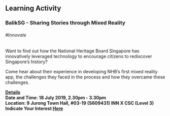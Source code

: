<!-- ---
title: 'Learning Festival 1-19 July 2019'
permalink: /events/learning-journeys/event-details/la_baliksg/
breadcrumb: 'Learning Activity'

--- -->


## Learning Activity
### BalikSG - Sharing Stories through Mixed Reality

###### _#Innovate_

Want to find out how the National Heritage Board Singapore has innovatively leveraged technology to encourage citizens to rediscover Singapore’s history?

Come hear about their experience in developing NHB’s first mixed reality app, the challenges they faced in the process and how they overcame these challenges.

<b><u>Details</u><br>
**Date and Time: 18 July 2019, 2.30pm - 3.30pm** <br>
**Location: 9 Jurong Town Hall, #03-19 (S609431) INN X CSC (Level 3)** <br>
**Indicate Your Interest [Here](https://www.eventbrite.sg/e/baliksg-sharing-stories-through-mixed-reality-tickets-62248926214)** 
  
